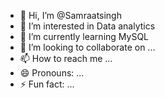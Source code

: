 - 👋 Hi, I’m @Samraatsingh
- 👀 I’m interested in Data analytics 
- 🌱 I’m currently learning MySQL 
- 💞️ I’m looking to collaborate on ...
- 📫 How to reach me ...
- 😄 Pronouns: ...
- ⚡ Fun fact: ...

<!---
Samraatsingh/Samraatsingh is a ✨ special ✨ repository because its `README.md` (this file) appears on your GitHub profile.
You can click the Preview link to take a look at your changes.
--->
